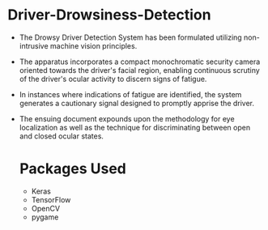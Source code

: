 # Driver-Drowsiness-Detection

- The Drowsy Driver Detection System has been formulated utilizing non-intrusive machine vision principles. 
- The apparatus incorporates a compact monochromatic security camera oriented towards the driver's facial region, enabling continuous scrutiny of the driver's ocular activity to discern signs of fatigue.
- In instances where indications of fatigue are identified, the system generates a cautionary signal designed to promptly apprise the driver. 
- The ensuing document expounds upon the methodology for eye localization as well as the technique for discriminating between open and closed ocular states.

  # Packages Used
  - Keras
  - TensorFlow
  - OpenCV
  - pygame
